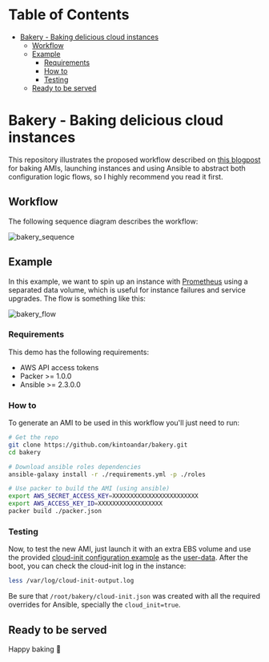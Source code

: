 Table of Contents
=================

  * [Bakery \- Baking delicious cloud instances](#bakery---baking-delicious-cloud-instances)
    * [Workflow](#workflow)
    * [Example](#example)
      * [Requirements](#requirements)
      * [How to](#how-to)
      * [Testing](#testing)
    * [Ready to be served](#ready-to-be-served)

# Bakery - Baking delicious cloud instances

This repository illustrates the proposed workflow described on [this blogpost](https://blog.kintoandar.com/2017/06/Baking-delicious-cloud-instances.html) for baking AMIs, launching instances and using Ansible to abstract both configuration logic flows, so I highly recommend you read it first.

## Workflow

The following sequence diagram describes the workflow:

![bakery_sequence](https://blog.kintoandar.com/images/bakery_sequence.jpg)

## Example

In this example, we want to spin up an instance with [Prometheus](https://prometheus.io/docs/introduction/overview/) using a separated data volume, which is useful for instance failures and service upgrades. The flow is something like this:

![bakery_flow](https://blog.kintoandar.com/images/bakery_flow.jpg)


### Requirements

This demo has the following requirements:

  * AWS API access tokens
  * Packer >= 1.0.0
  * Ansible >= 2.3.0.0

### How to

To generate an AMI to be used in this workflow you'll just need to run:

```bash
# Get the repo
git clone https://github.com/kintoandar/bakery.git
cd bakery

# Download ansible roles dependencies
ansible-galaxy install -r ./requirements.yml -p ./roles

# Use packer to build the AMI (using ansible)
export AWS_SECRET_ACCESS_KEY=XXXXXXXXXXXXXXXXXXXXXXXX
export AWS_ACCESS_KEY_ID=XXXXXXXXXXXXXXXXXX
packer build ./packer.json
```

### Testing

Now, to test the new AMI, just launch it with an extra EBS volume and use the provided [cloud-init configuration example](https://raw.githubusercontent.com/kintoandar/bakery/master/cloud-init-example.conf) as the [user-data](http://docs.aws.amazon.com/AWSEC2/latest/UserGuide/user-data.html). After the boot, you can check the cloud-init log in the instance:

```bash
less /var/log/cloud-init-output.log
```

Be sure that `/root/bakery/cloud-init.json` was created with all the required overrides for Ansible, specially the `cloud_init=true`.

## Ready to be served

Happy baking 🍰
